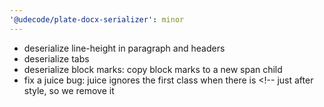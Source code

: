 ```yaml
---
'@udecode/plate-docx-serializer': minor
---
```


- deserialize line-height in paragraph and headers
- deserialize tabs
- deserialize block marks: copy block marks to a new span child
- fix a juice bug: juice ignores the first class when there is <!-- just after style, so we remove it